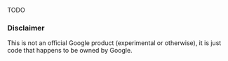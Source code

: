 TODO

### Disclaimer

This is not an official Google product (experimental or otherwise), it is just
code that happens to be owned by Google.
